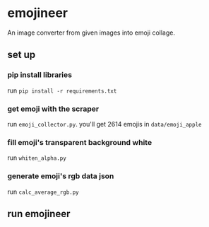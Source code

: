 # emojineer
An image converter from given images into emoji collage.

## set up
### pip install libraries
run `pip install -r requirements.txt`

### get emoji with the scraper
run `emoji_collector.py`. you'll get 2614 emojis in `data/emoji_apple`

### fill emoji's transparent background white
run `whiten_alpha.py`

### generate emoji's rgb data json
run `calc_average_rgb.py`

## run emojineer

